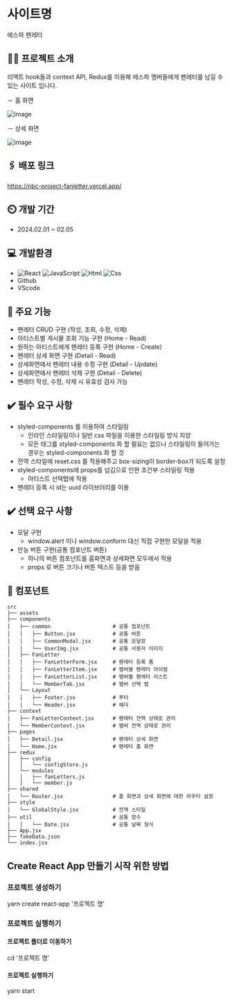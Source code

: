 # 사이트명

에스파 팬레터

## 👩‍💻 프로젝트 소개

리액트 hook들과 context API, Redux를 이용해 에스파 멤버들에게 팬레터를 남길 수 있는 사이트 입니다.

－ 홈 화면

![image](https://github.com/Zzzzyoung/nbc-project-fanletter/assets/154482077/80b83ff9-a6f3-418e-8170-dee7ca4f2140)

－ 상세 화면

![image](https://github.com/Zzzzyoung/nbc-project-fanletter/assets/154482077/097bfae2-db78-4006-80b5-020fe9e9525f)

## 🖇️ 배포 링크

https://nbc-project-fanletter.vercel.app/

## ⏲️ 개발 기간

- 2024.02.01 ~ 02.05

## 💻 개발환경

- <img alt="React" src ="https://img.shields.io/badge/React-444444.svg?&style=for-the-badge&logo=React&logoColor=react"/> <img alt="JavaScript" src ="https://img.shields.io/badge/JavaScriipt-F7DF1E.svg?&style=for-the-badge&logo=JavaScript&logoColor=black"/> <img alt="Html" src ="https://img.shields.io/badge/HTML-E34F26.svg?&style=for-the-badge&logo=HTML5&logoColor=white"/> <img alt="Css" src ="https://img.shields.io/badge/CSS-1572B6.svg?&style=for-the-badge&logo=CSS3&logoColor=white"/>
- Github
- VScode

## 📌 주요 기능

- 팬레터 CRUD 구현 (작성, 조회, 수정, 삭제)
- 아티스트별 게시물 조회 기능 구현 (Home - Read)
- 원하는 아티스트에게 팬레터 등록 구현 (Home - Create)
- 팬레터 상세 화면 구현 (Detail - Read)
- 상세화면에서 팬레터 내용 수정 구현 (Detail - Update)
- 상세화면에서 팬레터 삭제 구현 (Detail - Delete)
- 팬레터 작성, 수정, 삭제 시 유효성 검사 가능

## ✔️ 필수 요구 사항

- styled-components 를 이용하여 스타일링
  - 인라인 스타일링이나 일반 css 파일을 이용한 스타일링 방식 지양
  - 모든 태그를 styled-components 화 할 필요는 없으나 스타일링이 들어가는 경우는 styled-components 화 할 것
- 전역 스타일에 reset.css 를 적용해주고 box-sizing이 border-box가 되도록 설정
- styled-components에 props를 넘김으로 인한 조건부 스타일링 적용
  - 아티스트 선택탭에 적용
- 팬레터 등록 시 id는 uuid 라이브러리를 이용

## ✔️ 선택 요구 사항

- 모달 구현
  - window.alert 이나 window.conform 대신 직접 구현한 모달을 적용
- 만능 버튼 구현(공통 컴포넌트 버튼)
  - 하나의 버튼 컴포넌트를 홈화면과 상세화면 모두에서 적용
  - props 로 버튼 크기나 버튼 텍스트 등을 받음

## 🧩 컴포넌트

```
src
├── assets
├── components
│   ├── common                    # 공통 컴포넌트
│   │   ├── Button.jsx            # 공통 버튼
│   │   ├── CommonModal.jsx       # 공통 모달창
│   │   └── UserImg.jsx           # 공통 사용자 이미지
│   ├── FanLetter
│   │   ├── FanLetterForm.jsx     # 팬레터 등록 폼
│   │   ├── FanLetterItem.jsx     # 멤버별 팬레터 아이템
│   │   ├── FanLetterList.jsx     # 멤버별 팬레터 리스트
│   │   └── MemberTab.jsx         # 멤버 선택 탭
│   └── Layout
│   │   ├── Footer.jsx            # 푸터
│   │   └── Header.jsx            # 헤더
├── context
│   ├── FanLetterContext.jsx      # 팬레터 전역 상태로 관리
│   └── MemberContext.jsx         # 멤버 전역 상태로 관리
├── pages
│   ├── Detail.jsx                # 팬레터 상세 화면
│   └── Home.jsx                  # 팬레터 홈 화면
├── redux
│   ├── config
│   │   └── configStore.js
│   └── modules
│   │   ├── fanLetters.js
│   │   └── member.js
├── shared
│   └── Router.jsx                # 홈 화면과 상세 화면에 대한 라우터 설정
├── style
│   └── GlobalStyle.jsx           # 전역 스타일
├── util                          # 공통 함수
│   │   └── Date.jsx              # 공통 날짜 형식
├── App.jsx
├── fakeData.json
└── index.jsx
```

## Create React App 만들기 시작 위한 방법

### 프로젝트 생성하기

yarn create react-app '프로젝트 명'

### 프로젝트 실행하기

#### 프로젝트 폴더로 이동하기

cd '프로젝트 명'

#### 프로젝트 실행하기

yarn start
